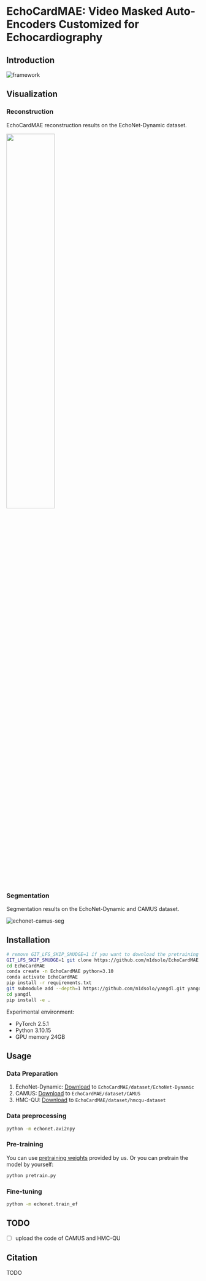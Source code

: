# EchoCardMAE: Video Masked Auto-Encoders Customized for Echocardiography

## Introduction

![framework](https://github.com/user-attachments/assets/7b3f0c04-ab75-4038-8efa-c1d92e9eece9)

## Visualization

### Reconstruction

EchoCardMAE reconstruction results on the EchoNet-Dynamic dataset.

<img src="https://github.com/user-attachments/assets/6ee03655-620c-49d7-a92a-e0150c04befd" width="50%">

### Segmentation

Segmentation results on the EchoNet-Dynamic and CAMUS dataset.

![echonet-camus-seg](https://github.com/user-attachments/assets/e938ec59-dbc5-4e21-96bd-cafb4dda9b60)

## Installation

```bash
# remove GIT_LFS_SKIP_SMUDGE=1 if you want to download the pretraining weights
GIT_LFS_SKIP_SMUDGE=1 git clone https://github.com/m1dsolo/EchoCardMAE.git
cd EchoCardMAE
conda create -n EchoCardMAE python=3.10
conda activate EchoCardMAE
pip install -r requirements.txt
git submodule add --depth=1 https://github.com/m1dsolo/yangdl.git yangdl
cd yangdl
pip install -e .
```

Experimental environment:
- PyTorch 2.5.1
- Python 3.10.15
- GPU memory 24GB

## Usage

### Data Preparation

1. EchoNet-Dynamic: [Download](https://echonet.github.io/dynamic/index.html#dataset) to `EchoCardMAE/dataset/EchoNet-Dynamic`
2. CAMUS: [Download](https://humanheart-project.creatis.insa-lyon.fr/database/#collection/6373703d73e9f0047faa1bc8) to `EchoCardMAE/dataset/CAMUS`
3. HMC-QU: [Download](https://www.kaggle.com/datasets/aysendegerli/hmcqu-dataset) to `EchoCardMAE/dataset/hmcqu-dataset`

### Data preprocessing

```bash
python -m echonet.avi2npy
```

### Pre-training

You can use [pretraining weights](EchoCardMAE.pt) provided by us.
Or you can pretrain the model by yourself:
```bash
python pretrain.py
```

### Fine-tuning

```bash
python -m echonet.train_ef
```

## TODO

- [ ] upload the code of CAMUS and HMC-QU

## Citation

TODO
